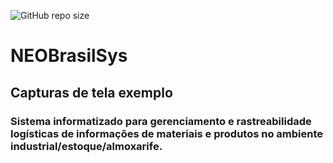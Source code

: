 ![GitHub repo size](https://img.shields.io/github/repo-size/andredso/neobrasilsys-screenshots?style=flat)

# NEOBrasilSys
## Capturas de tela exemplo
### Sistema informatizado para gerenciamento e rastreabilidade logísticas de informações de materiais e produtos no ambiente industrial/estoque/almoxarife.
